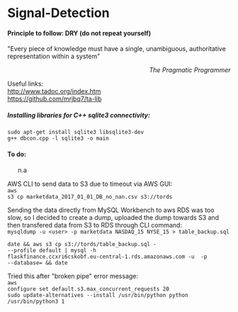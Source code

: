 # Signal-Detection

<h4>Principle to follow: DRY (do not repeat yourself)</h4>

"Every piece of knowledge must have a single, unambiguous, authoritative representation within a system"

<div align="right">
<i>The Pragmatic Programmer</i>
</div>



Useful links: </br>
http://www.tadoc.org/index.htm </br>
https://github.com/mrjbq7/ta-lib </br>


<h5>Installing libraries for C++ sqlite3 connectivity:</h5>
<code>sudo apt-get install sqlite3 libsqlite3-dev</code></br>
<code>g++ dbcon.cpp -l sqlite3 -o main</code>

<h4> To do:</h4>

<ul>
n.a
</ul>


AWS CLI to send data to S3 due to timeout via AWS GUI:</br>
<code>aws s3 cp marketdata_2017_01_01_DB_no_nan.csv s3://tords</code>

Sending the data directly from MySQL Workbench to aws RDS was too slow, so I decided to create a dump, uploaded the dump towards S3 and then transfered data from S3 to RDS through CLI command:</br>
```mysqldump -u <user> -p marketdata NASDAQ_15 NYSE_15 > table_backup.sql```

<code>date && aws s3 cp s3://tords/table_backup.sql - --profile default | mysql -h flaskfinance.ccxri6cskobf.eu-central-1.rds.amazonaws.com -u <user> -p --database=<db name> && date</code>

Tried this after "broken pipe" error message:</br>
<code>aws configure set default.s3.max_concurrent_requests 20</code></br>
<code>sudo update-alternatives --install /usr/bin/python python /usr/bin/python3 1</code>
